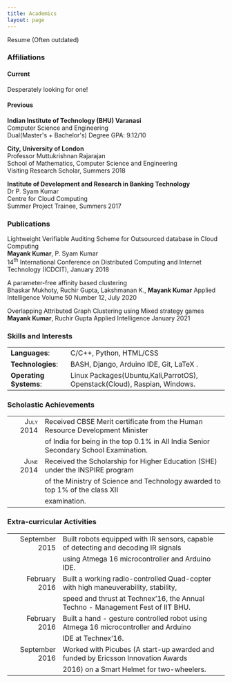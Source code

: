```yaml
---
title: Academics
layout: page
---
```

<p> <a style="text-decoration:none" href="https://mayankkr8.github.io/assets/My_CV.pdf"> Resume</a> (Often outdated) </p>

### Affiliations

#### Current
Desperately looking for one!

#### Previous 

**Indian Institute of Technology (BHU) Varanasi**  
<a style="text-decoration:none" href="https://iitbhu.ac.in/dept/cse">Computer Science and Engineering</a>  
Dual(Master's + Bachelor's) Degree <span class="smallcaps">GPA</span>: <a style="text-decoration:none" href="https://mayankkr8.github.io/assets/Grades.pdf">9.12/10</a>  

**City, University of London**     
<a style="text-decoration:none" href="https://www.city.ac.uk/people/academics/muttukrishnan-rajarajane"> Professor Muttukrishnan Rajarajan</a>  
School of Mathematics, Computer Science and Engineering  
Visiting Research Scholar, Summers 2018

**Institute of Development and Research in Banking Technology**       
<a style="text-decoration:none" href="https://www.idrbt.ac.in/psyam.html"> Dr P. Syam Kumar</a>  
Centre for Cloud Computing  
Summer Project Trainee, Summers 2017  

### Publications
<a style="text-decoration:none" href="https://doi.org/10.1007/978-3-319-72344-0_23"> Lightweight Verifiable Auditing Scheme for Outsourced database in Cloud Computing</a>   
**Mayank Kumar**, P. Syam Kumar  
14<sup>th</sup> International Conference on Distributed Computing and Internet Technology (ICDCIT), January 2018 

<a style="text-decoration:none" href="https://doi.org/10.1007/s10489-020-01812-2"> A parameter-free affinity based clustering</a>   
Bhaskar Mukhoty, Ruchir Gupta, Lakshmanan K., **Mayank Kumar** 
<a style="text-decoration:none" href="https://link.springer.com/journal/10489"> Applied Intelligence </a>Volume 50 Number 12, July 2020

<a style="text-decoration:none" href="https://doi.org/10.1007/s10489-020-02030-6"> Overlapping Attributed Graph Clustering using Mixed strategy games</a>   
**Mayank Kumar**, Ruchir Gupta 
<a style="text-decoration:none" href="https://link.springer.com/journal/10489"> Applied Intelligence </a> January 2021
 

### Skills and Interests

|                        |                                                                           |
| :--------------------  | :------------------------------------------------------------------------ |
|         **Languages**: | C/C++, Python, HTML/CSS                                                   |
|      **Technologies**: | BASH, Django, Arduino IDE, Git, LaTeX .                                   |
| **Operating Systems**: | Linux Packages(Ubuntu,Kali,ParrotOS), Openstack(Cloud), Raspian, Windows. |

### Scholastic Achievements

|                                           |                                                                                      |
|  ----------------------------------------:| :----------------------------------------------------------------------------------- |
| <span class="smallcaps">July</span> 2014  | Received CBSE Merit certificate from the Human Resource Development Minister         |
|                                           | of India for being in the top 0.1% in All India Senior Secondary School Examination. |
| <span class="smallcaps">June</span> 2014  | Received the Scholarship for Higher Education (SHE) under the INSPIRE program        |
|                                           | of the Ministry of Science and Technology awarded to top 1% of the class XII         |
|                                           | examination.                                                                         |

### Extra-curricular Activities

|                                            |                                                                                      |
|  ----------------------------------------: | :----------------------------------------------------------------------------------- |
|             September 2015                 | Built robots equipped with IR sensors, capable of detecting and decoding IR signals  |
|                                            | using Atmega 16 microcontroller and Arduino IDE.                                     |
|              February 2016                 | Built a working radio-controlled Quad-copter with high maneuverability, stability,   |
|                                            | speed and thrust at Technex’16, the Annual Techno - Management Fest of IIT BHU.      |
|              February 2016                 | Built a hand - gesture controlled robot using Atmega 16 microcontroller and Arduino  |
|                                            | IDE at Technex’16.                                                                   |
|             September 2016                 | Worked with Picubes (A start-up awarded and funded by Ericsson Innovation Awards     |
|                                            | 2016) on a Smart Helmet for two-wheelers.                                            |

